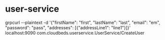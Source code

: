 # user-service


grpcurl --plaintext -d '{"firstName": "first", "lastName": "last", "email": "em", "password": "pass", "addresses": [{"addressLine1": "line1"}]}' localhost:9090 com.cloudbeds.userservice.UserService/CreateUser
